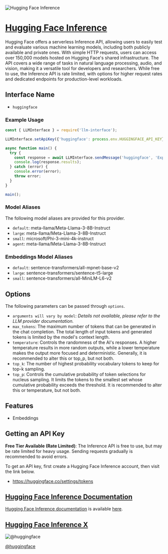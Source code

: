 ![Hugging Face Inference](https://huggingface.co/front/thumbnails/v2-2.png)

# [Hugging Face Inference](https://huggingface.co)

Hugging Face offers a serverless Inference API, allowing users to easily test and evaluate various machine learning models, including both publicly available and private ones. With simple HTTP requests, users can access over 150,000 models hosted on Hugging Face's shared infrastructure. The API covers a wide range of tasks in natural language processing, audio, and vision, making it a versatile tool for developers and researchers. While free to use, the Inference API is rate limited, with options for higher request rates and dedicated endpoints for production-level workloads.

## Interface Name

- `huggingface`

### Example Usage

```javascript
const { LLMInterface } = require('llm-interface');

LLMInterface.setApiKey({'huggingface': process.env.HUGGINGFACE_API_KEY});

async function main() {
  try {
    const response = await LLMInterface.sendMessage('huggingface', 'Explain the importance of low latency LLMs.');
    console.log(response.results);
  } catch (error) {
    console.error(error);
    throw error;
  }
}

main();
```

### Model Aliases

The following model aliases are provided for this provider. 

- `default`: meta-llama/Meta-Llama-3-8B-Instruct
- `large`: meta-llama/Meta-Llama-3-8B-Instruct
- `small`: microsoft/Phi-3-mini-4k-instruct
- `agent`: meta-llama/Meta-Llama-3-8B-Instruct

### Embeddings Model Aliases

- `default`: sentence-transformers/all-mpnet-base-v2
- `large`: sentence-transformers/sentence-t5-large
- `small`: sentence-transformers/all-MiniLM-L6-v2


## Options

The following parameters can be passed through `options`.

- `arguments will vary by model`: _Details not available, please refer to the LLM provider documentation._
- `max_tokens`: The maximum number of tokens that can be generated in the chat completion. The total length of input tokens and generated tokens is limited by the model's context length.
- `temperature`: Controls the randomness of the AI's responses. A higher temperature results in more random outputs, while a lower temperature makes the output more focused and deterministic. Generally, it is recommended to alter this or top_p, but not both.
- `top_k`: The number of highest probability vocabulary tokens to keep for top-k sampling.
- `top_p`: Controls the cumulative probability of token selections for nucleus sampling. It limits the tokens to the smallest set whose cumulative probability exceeds the threshold. It is recommended to alter this or temperature, but not both.


## Features

- Embeddings


## Getting an API Key

**Free Tier Available (Rate Limited)**: The Inference API is free to use, but may be rate limited for heavy usage. Sending requests gradually is recommended to avoid errors.

To get an API key, first create a Hugging Face Inference account, then visit the link below.

- https://huggingface.co/settings/tokens


## [Hugging Face Inference Documentation](https://huggingface.co/docs/api-inference/index)

[Hugging Face Inference documentation](https://huggingface.co/docs/api-inference/index) is available [here](https://huggingface.co/docs/api-inference/index).


## [Hugging Face Inference X](https://www.x.com/huggingface)

![@huggingface](https://pbs.twimg.com/profile_images/1798110641414443008/XP8gyBaY_normal.jpg)

[@huggingface](https://www.x.com/huggingface)


